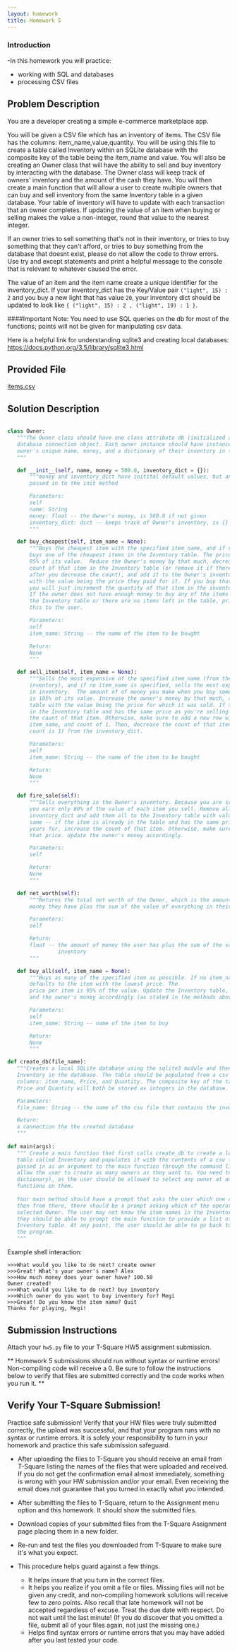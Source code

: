 ```yaml
---
layout: homework
title: Homework 5
---
```


### Introduction
  
 -In this homework you will practice:
 + working with SQL and databases
 + processing CSV files
 
 
## Problem Description
  
You are a developer creating a simple e-commerce marketplace app.

You will be given a CSV file which has an inventory of items. The CSV file has the columns: item_name,value,quantity. You will be using this file to create a table called Inventory within an SQLite database with the composite key of the table being the item_name and value. You will also be creating an Owner class that will have the ability to sell and buy inventory by interacting with the database. The Owner class will keep track of owners' inventory and the amount of the cash they have. You will then create a main function that will allow a user to create multiple owners that can buy and sell inventory from the same Inventory table in a given database. Your table of inventory will have to update with each transaction that an owner completes. If updating the value of an item when buying or selling makes the value a non-integer, round that value to the nearest integer.

If an owner tries to sell something that's not in their inventory, or tries to buy something that they can't afford, or tries to buy something from the database that doesnt exist, please do not allow the code to throw errors. Use try and except statements and print a helpful message to the console that is relevant to whatever caused the error.  

The value of an item and the item name create a unique identifier for the inventory_dict.  If your inventory_dict has the Key/Value pair `("light", 15) : 2` and you buy a new light that has value `20`, your inventory dict should be updated to look like `{ ("light", 15) : 2 , ("light", 19) : 1 }`.


####Important Note: You need to use SQL queries on the db for most of the functions; points will not be given for manipulating csv data.

Here is a helpful link for understanding sqlite3 and creating local databases:
https://docs.python.org/3.5/library/sqlite3.html


## Provided File
[items.csv](items.csv)

## Solution Description
  
 ```Python
 
class Owner:
	"""The Owner class should have one class attribute db (initialized as None) which will represent a
	database connection object. Each owner instance should have instance variables that hold the 
	owner's unique name, money, and a dictionary of their inventory in the form {item:(value, quantity)}
	"""

	def __init__(self, name, money = 500.0, inventory_dict = {}):
		"""money and inventory_dict have initital default values, but any other money amount can be 
		passed in to the init method

		Parameters:
		self
		name: String
		money: float -- the Owner's money, is 500.0 if not given
		inventory_dict: dict -- keeps track of Owner's inventory, is {} when first initialized}
		"""

	def buy_cheapest(self, item_name = None):
		"""Buys the cheapest item with the specified item_name, and if no item_name is specified,
		buys one of the cheapest items in the Inventory table. The price to buy something is
		95% of its value.  Reduce the Owner's money by that much, decrease the 
		count of that item in the Inventory table (or remove it if there are none left
		after you decrease the count), and add it to the Owner's inventory_dict, 
		with the value being the price they paid for it. If you buy that item again,
		you will just increment the quantity of that item in the inventory_dict. 
		If the owner does not have enough money to buy any of the items in 
		the Inventory table or there are no items left in the table, print a message to indicate 
		this to the user.

		Parameters:
		self
		item_name: String -- the name of the item to be bought

		Return:
		None
		"""

	def sell_item(self, item_name = None):
		"""Sells the most expensive of the specified item_name (from the owner's 
		inventory), and if no item_name is specified, sells the most expensive item
		in inventory.  The amount of of money you make when you buy something 
		is 105% of its value. Increase the owner's money by that much, and add it to the
		table with the value being the price for which it was sold. If the item is already 
		in the Inventory table and has the same price as you're selling yours for, increase 
		the count of that item. Otherwise, make sure to add a new row with your price, 
		item_name, and count of 1. Then, decrease the count of that item (or remove it if the 
		count is 1) from the inventory_dict. 

		Parameters:
		self
		item_name: String -- the name of the item to be bought

		Return:
		None
		"""

	def fire_sale(self):
		"""Sells everything in the Owner's inventory. Because you are selling so much,
		you earn only 80% of the value of each item you sell. Remove all items from your
		inventory_dict and add them all to the Inventory table with value staying the 
		same -- if the item is already in the table and has the same price as you're selling 
		yours for, increase the count of that item. Otherwise, make sure to add a new row with 
		that price. Update the owner's money accordingly.

		Parameters:
		self

		Return:
		None
		"""

	def net_worth(self):
		"""Returns the total net worth of the Owner, which is the amount of
		money they have plus the sum of the value of everything in their inventory.

		Parameters:
		self

		Return:
		float -- the amount of money the user has plus the sum of the value of everything in 
		         inventory
		"""

	def buy_all(self, item_name = None):
		"""Buys as many of the specified item as possible. If no item_name is given,
		defaults to the item with the lowest price. The
		price per item is 95% of the value. Update the Inventory table, inventory_dict,
		and the owner's money accordingly (as stated in the methods above).

		Parameters:
		self
		item_name: String -- name of the item to buy

		Return:
		None
		"""
 
def create_db(file_name):
	"""Creates a local SQLite database using the sqlite3 module and then creates a table called 
	Inventory in the database. The table should be populated from a csv file. There will be three 
	columns: item_name, Price, and Quantity. The composite key of the table will be (item_name, value). 
	Price and Quantity will both be stored as integers in the database.

	Parameters:
	file_name: String -- the name of the csv file that contains the inventory

	Return:
	a connection the the created database
	"""
	
def main(args):
	""" Create a main function that first calls create_db to create a local database containing a 
	table called Inventory and populates it with the contents of a csv file. The CSV filename should be 
	passed in as an argument to the main function through the command line. Then the main function should 
	allow the user to create as many owners as they want to. You need to keep track of those owners (in a 
	dictionary), as the user should be allowed to select any owner at any point, and call the various 
	functions on them. 
	
	Your main method should have a prompt that asks the user which one of the owners they want to select, 
	then from there, there should be a prompt asking which of the operations they want to call on the 
	selected Owner. The user may not know the item names in the Inventory table, and if this is the case, 
	they should be able to prompt the main function to provide a list of all of the inventory names in the
	Inventory table. At any point, the user should be able to go back to the previous prompt or quit out of 
	the program.
	"""
 
 ```


Example shell interaction:

```
>>>What would you like to do next? create owner
>>>Great! What's your owner's name? Alex
>>>How much money does your owner have? 100.50
Owner created!
>>>What would you like to do next? buy inventory
>>>Which owner do you want to buy inventory for? Megi
>>>Great! Do you know the item name? Quit
Thanks for playing, Megi!
```
 
 
  
## Submission Instructions
  
 
 Attach your `hw5.py` file to your T-Square HW5 assignment submission.
 
 ** Homework 5 submissions should run without syntax or runtime errors! Non-compiling code will receive a 0. Be sure to follow the instructions below to verify that files are submitted correctly and the code works when you run it. **
 
 
## Verify Your T-Square Submission!

Practice safe submission! Verify that your HW files were truly submitted correctly, the upload was successful, and that your program runs with no syntax or runtime errors. It is solely your responsibility to turn in your homework and practice this safe submission safeguard.

- After uploading the files to T-Square you should receive an email from T-Square listing the names of the files that were uploaded and received. If you do not get the confirmation email almost immediately, something is wrong with your HW submission and/or your email. Even receiving the email does not guarantee that you turned in exactly what you intended.
- After submitting the files to T-Square, return to the Assignment menu option and this homework. It should show the submitted files.
- Download copies of your submitted files from the T-Square Assignment page placing them in a new folder.
- Re-run and test the files you downloaded from T-Square to make sure it's what you expect.
- This procedure helps guard against a few things.

    - It helps insure that you turn in the correct files.
    - It helps you realize if you omit a file or files. Missing files will not be given any credit, and non-compiling homework solutions will receive few to zero points. Also recall that late homework will not be accepted regardless of excuse. Treat the due date with respect.  Do not wait until the last minute! (If you do discover that you omitted a file, submit all of your files again, not just the missing one.)
    - Helps find syntax errors or runtime errors that you may have added after you last tested your code.

